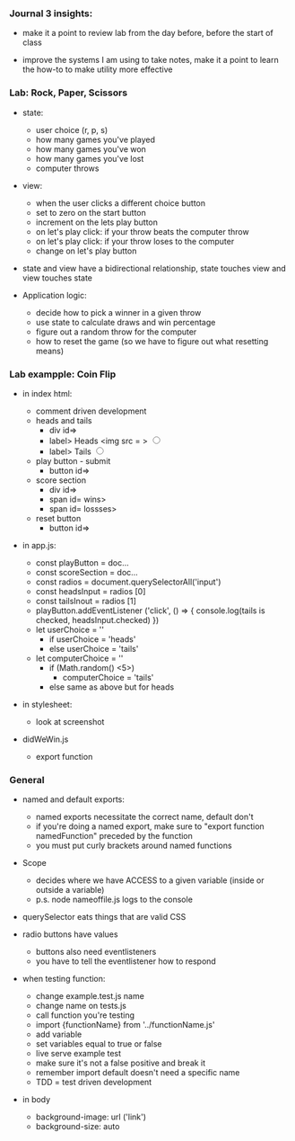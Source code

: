 ### Journal 3 insights:

* make it a point to review lab from the day before, before the start of class

* improve the systems I am using to take notes, make it a point to learn the how-to to make utility more effective

### Lab: Rock, Paper, Scissors 

* state:   
    * user choice (r, p, s)
    * how many games you've played
    * how many games you've won 
    * how many games you've lost 
    * computer throws
* view:
    * when the user clicks a different choice button 
    * set to zero on the start button 
    * increment on the lets play button 
    * on let's play click: if your throw beats the computer throw
    * on let's play click: if your throw loses to the computer
    * change on let's play button

* state and view have a bidirectional relationship, state touches view and view touches state

* Application logic:
    * decide how to pick a winner in a given throw
    * use state to calculate draws and win percentage
    * figure out a random throw for the computer 
    * how to reset the game (so we have to figure out what resetting means)

### Lab exampple: Coin Flip

* in index html:
    * comment driven development
    * heads and tails
        * div id=>
        * label> Heads <img src = > <input name="coin" type="radio" value="tails">
        * label> Tails <input name="coin" type="radio" value= "heads">
    * play button - submit
        * button id=>
    * score section
        * div id=>
        * span id= wins>
        * span id= lossses>
    * reset button 
        * button id=>

* in app.js:
    * const playButton = doc...
    * const scoreSection = doc...
    * const radios = document.querySelectorAll('input')
    * const headsInput = radios [0]
    * const tailsInout = radios [1]
    * playButton.addEventListener ('click', () => {
        console.log(tails is checked, headsInput.checked)
    })
    * let userChoice = ''
        * if userChoice = 'heads'
        * else userChoice = 'tails'
    * let computerChoice = ''
        * if (Math.random() <5>)
            * computerChoice = 'tails'
        * else same as above but for heads

* in stylesheet:
    * look at screenshot

* didWeWin.js
    * export function 


### General 

* named and default exports:
    * named exports necessitate the correct name, default don't 
    * if you're doing a named export, make sure to "export function namedFunction" preceded by the function 
    * you must put curly brackets around named functions 

* Scope
    * decides where we have ACCESS to a given variable (inside or outside a variable)
    * p.s. node nameoffile.js logs to the console

* querySelector eats things that are valid CSS
* radio buttons have values 
    * buttons also need eventlisteners
    * you have to tell the eventlistener how to respond

* when testing function:
    * change example.test.js name 
    * change name on tests.js
    * call function you're testing 
    * import {functionName} from '../functionName.js'
    * add variable 
    * set variables equal to true or false 
    * live serve example test
    * make sure it's not a false positive and break it 
    * remember import default doesn't need a specific name 
    * TDD = test driven development 

* in body
    * background-image: url ('link')
    * background-size: auto
